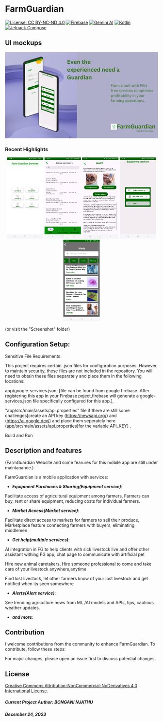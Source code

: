  # FarmGuardian
[![License: CC BY-NC-ND 4.0](https://img.shields.io/badge/License-CC%20BY--NC--ND%204.0-lightgrey.svg?style=for-the-badge&labelColor=lightgrey)](https://creativecommons.org/licenses/by-nc-nd/4.0/)
[![Firebase](https://img.shields.io/badge/Firebase-FFCA28.svg?style=for-the-badge&logo=firebase&logoColor=black&labelColor=FFCA28)](https://firebase.google.com/)
[![Gemini AI](https://img.shields.io/badge/Gemini%20AI-000000.svg?style=for-the-badge&logo=gemini&logoColor=white&labelColor=000000)](https://example.com/gemini-ai/)
[![Kotlin](https://img.shields.io/badge/Kotlin-0095D5.svg?style=for-the-badge&logo=kotlin&logoColor=white&labelColor=0095D5)](https://kotlinlang.org/)
[![Jetpack Compose](https://img.shields.io/badge/Jetpack%20Compose-00557e.svg?style=for-the-badge&logo=android&logoColor=white&labelColor=00557e)](https://developer.android.com/jetpack/compose)




## UI mockups

<img src="images/screenshots/FG.png" alt="App serviices,Home" width="820">

### Recent Highlights

<p align="center">

 <img src="images/screenshots/Screenshot_20240329_154609.jpg" alt="App serviices,Home" width="120">
<img src="images/screenshots/Screenshot_20240329_165057.jpg" alt="App serviices,Home" width="120">
<img src="images/screenshots/Screenshot_20240401_172210.jpg" alt="Registration" width="120">
<img src="images/screenshots/Screenshot_20240317_153631.jpg" alt="Equipment services" width="120">
<img src="images/screenshots/Screenshot_20240401_180231.jpg" alt="Become Animal caretaker" width="120">

(or visit the "Screenshot" folder)

## Configuration Setup:

Sensitive File Requirements:

This project requires certain .json files for configuration purposes. However, to maintain security, these files are not included in the repository. You will need to obtain these files separately and place them in the following locations:

app/google-services.json: [file can be found from google firebase. After registering this app in your Firebase poject,firebase will generate a google-services.json file specifically configured for this app.],

"app/src/main/assets/api.properties" file if there are still some challenges[create an API key (https://newsapi.org/) and (https://ai.google.dev/) and place them seperately here (app/src/main/assets/api.properties)for the variable API_KEY] .

Build and Run

## Description and features

(FarmGuardian Website and some fearures for this mobile app are still under maintanance.)

FarmGuardian is a mobile application with services:

- **_Equipment Purchaces & Sharing(Equipment service)_**:

Facilitate access of agricultural equipment among farmers, Farmers can buy, rent or share equipment, reducing costs for individual farmers.

- **_Market Access(Market service)_**:

Facilitate direct access to markets for farmers to sell their produce, Marketplace feature connecting farmers with buyers, eliminating middlemen.

- **_Get help(multiple services)_**:

 AI integration in FG to help clients with sick livestock live and offer other assistant withing FG app, chat page to communicate with artificial pet

 Hire new animal caretakers, Hire someone professional to come and take care of your livestock anywhere,anytime

 Find lost livestock, let other farmers know of your lost livestock and get notified when its seen somewhere

- **_Alerts(Alert service)_**:

See trending agriculture news from ML /AI models and APIs, tips, cautious weather updates.

- **_and more_**:



## Contribution

I welcome contributions from the community to enhance FarmGuardian. To contribute, follow these steps:

For major changes, please open an issue first to discuss potential changes.

## License

[Creative Commons Attribution-NonCommercial-NoDerivatives 4.0 International License](LICENSE.md).


##### Current Project Author: BONGANI NJATHU

##### December 24, 2023

